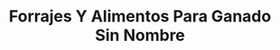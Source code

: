 ---
title: "Forrajes Y Alimentos Para Ganado Sin Nombre"
url: /zinacantepec/forrajes-y-alimentos-para-ganado-sin-nombre/
shop: agraria
---